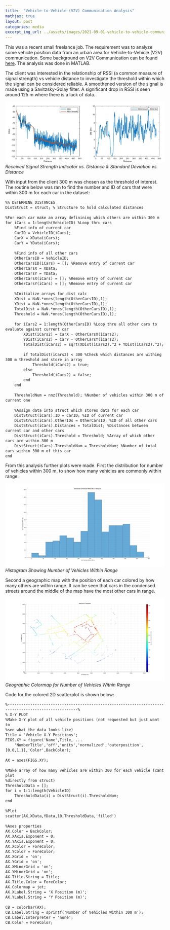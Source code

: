 ```yaml
---
title:  "Vehicle-to-Vehicle (V2V) Communication Analysis"
mathjax: true
layout: post
categories: media
excerpt_img_url: ../assets/images/2021-09-01-vehicle-to-vehicle-communication/Sample-RSSI_Std_Dev.png
---
```


This was a recent small freelance job. The requirement was to analyze some vehicle position data from an urban area for Vehicle-to-Vehicle (V2V) communication. Some background on V2V Communication can be found [here](https://www.techtarget.com/iotagenda/definition/vehicle-to-vehicle-communication-V2V-communication). The analysis was done in MATLAB.

The client was interested in the relationship of RSSI (a common measure of signal strength) vs vehicle distance to investigate the threshold within which the signal can be considered reliable. A smoothened version of the signal is made using a Savitzsky-Golay filter. A significant drop in RSSI is seen around 125 m where there is a lack of data.

![](/assets/images/2021-09-01-vehicle-to-vehicle-communication/Sample-RSSI_Std_Dev.png)
*Received Signal Strength Indicator vs. Distance & Standard Deviation vs. Distance*

With input from the client 300 m was chosen as the threshold of interest. The routine below was ran to find the number and ID of cars that were within 300 m for each car in the dataset:

    %% DETERMINE DISTANCES
    DistStruct = struct; % Structure to hold calculated distances

    %For each car make an array definining which others are within 300 m
    for iCars = 1:length(VehicleID) %Loop thru cars
        %Find info of current car
        CarID = VehicleID(iCars);
        CarX = XData(iCars);
        CarY = YData(iCars);
        
        %Find info of all other cars
        OtherCarsID = VehicleID;
        OtherCarsID(iCars) = []; %Remove entry of current car
        OtherCarsX = XData;
        OtherCarsY = YData;
        OtherCarsX(iCars) = []; %Remove entry of current car
        OtherCarsY(iCars) = []; %Remove entry of current car
        
        %Initialize arrays for dist calc
        XDist = NaN.*ones(length(OtherCarsID),1);
        YDist = NaN.*ones(length(OtherCarsID),1);
        TotalDist = NaN.*ones(length(OtherCarsID),1);
        Threshold = NaN.*ones(length(OtherCarsID),1);
        
        for iCars2 = 1:length(OtherCarsID) %Loop thru all other cars to evaluate against current car
            XDist(iCars2) = CarX - OtherCarsX(iCars2);
            YDist(iCars2) = CarY - OtherCarsY(iCars2);
            TotalDist(iCars2) = sqrt(XDist(iCars2).^2 + YDist(iCars2).^2);
            
            if TotalDist(iCars2) < 300 %Check which distances are withing 300 m threshold and store in array
                Threshold(iCars2) = true;
            else
                Threshold(iCars2) = false;
            end
        end
        
        ThresholdNum = nnz(Threshold); %Number of vehicles within 300 m of current one
        
        %Assign data into struct which stores data for each car
        DistStruct(iCars).ID = CarID; %ID of current car
        DistStruct(iCars).OtherIDs = OtherCarsID; %ID of all other cars
        DistStruct(iCars).Distances = TotalDist; %Distances between current car and other cars
        DistStruct(iCars).Threshold = Threshold; %Array of which other cars are within 300 m
        DistStruct(iCars).ThresholdNum = ThresholdNum; %Number of total cars within 300 m of this car
    end

From this analysis further plots were made. First the distribution for number of vehicles within 300 m, to show how many vehicles are commonly within range.

![](/assets/images/2021-09-01-vehicle-to-vehicle-communication/Distribution_of_Vehicles_Within_300m-Histogram.jpg)
*Histogram Showing Number of Vehicles Within Range*

Second a geographic map with the position of each car colored by how many others are within range. It can be seen that cars in the condensed streets around the middle of the map have the most other cars in range.

![](/assets/images/2021-09-01-vehicle-to-vehicle-communication/Vehicle_X-Y_Positions.jpg)
*Geographic Colormap for Number of Vehicles Within Range*

Code for the colored 2D scatterplot is shown below:

    %-----------------------------------------------------------------------------------------------------% 
    % X-Y PLOT
    %Make X-Y plot of all vehicle positions (not requested but just want to
    %see what the data looks like)
    Title = 'Vehicle X-Y Positions';
    FIGS.XY = figure('Name',Title, ...
        'NumberTitle','off','units','normalized','outerposition',[0,0,1,1],'Color',BackColor);
        
    AX = axes(FIGS.XY);

    %Make array of how many vehicles are within 300 for each vehicle (cant plot
    %directly from struct)
    ThresholdData = [];
    for i = 1:1:length(VehicleID)
        ThresholdData(i) = DistStruct(i).ThresholdNum;
    end

    %Plot
    scatter(AX,XData,YData,10,ThresholdData,'filled')

    %Axes properties
    AX.Color = BackColor;          
    AX.XAxis.Exponent = 0;
    AX.YAxis.Exponent = 0;    
    AX.XColor = ForeColor;
    AX.YColor = ForeColor;
    AX.XGrid = 'on';
    AX.YGrid = 'on'; 
    AX.XMinorGrid = 'on';
    AX.YMinorGrid = 'on';   
    AX.Title.String = Title;
    AX.Title.Color = ForeColor; 
    AX.Colormap = jet;
    AX.XLabel.String = 'X Position (m)';
    AX.YLabel.String = 'Y Position (m)';

    CB = colorbar(AX);
    CB.Label.String = sprintf('Number of Vehicles Within 300 m');
    CB.Label.Interpreter = 'none';
    CB.Color = ForeColor;







